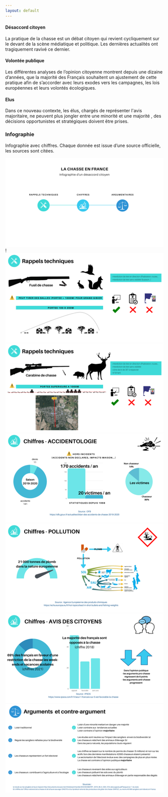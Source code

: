 ```yaml
---
layout: default
---
```


#### Désaccord citoyen
La pratique de la chasse est un débat citoyen qui revient cycliquement sur le devant de la scène médiatique et politique. Les dernières actualités ont tragiquement ravivé ce dernier.

#### Volontée publique 
Les différentes analyses de l’opinion citoyenne montrent depuis une dizaine d’années, que la majorité des Français souhaitent un ajustement de cette pratique afin de s’accorder avec leurs exodes vers les campagnes, les lois européennes et leurs volontés écologiques.
 
#### Elus
Dans ce nouveau contexte,  les élus, chargés de représenter l'avis majoritaire, ne peuvent plus jongler entre une minorité et une majorité , des décisions opportunistes et stratégiques doivent être prises.

### Infographie
Infographie avec chiffres. Chaque donnée est issue d’une source officielle, les sources sont citées.

[![1](./img/1.png)](./img/1.png)!
[![2](./img/2.png)](./img/2.png)
[![3](./img/3.png)](./img/3.png)
[![4](./img/4.png)](./img/4.png)
[![5](./img/5.png)](./img/5.png)
[![6](./img/6.png)](./img/6.png)
[![7](./img/7.png)](./img/7.png)


